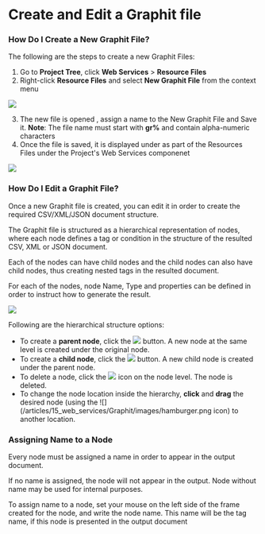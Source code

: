 # Create and Edit a Graphit file

### How Do I Create a New Graphit File?

The following are the steps to create a new Graphit Files:

1. Go to **Project Tree**,  click **Web Services**  > **Resource Files**
2. Right-click **Resource Files** and select **New Graphit File** from the context menu

![](/articles/15_web_services/Graphit/images/01_new_graphit_file.png)

3. The new file is opened , assign a name to the New Graphit File and Save it. **Note**: The file name must start with **gr%** and contain alpha-numeric characters
4. Once the file is saved, it is displayed under as part of the Resources Files under the Project's Web Services componenet

![](/articles/15_web_services/Graphit/images/02_graphit_resource_file.png)



### How Do I Edit a Graphit File?

Once a new Graphit file is created, you can edit it in order to create the required CSV/XML/JSON document structure. 

The Graphit file is structured as a hierarchical representation of nodes, where each node defines a tag or condition in the structure of the resulted CSV, XML or JSON document. 

Each of the nodes can have child nodes and the child nodes can also have child nodes, thus creating nested tags in the resulted document. 

For each of the nodes, node Name, Type and properties can be defined in order to instruct how to generate the result. 

![](/articles/15_web_services/Graphit/images/03_edit_graphit_file.png)

Following are the hierarchical structure options:

- To create a **parent node**, click the ![](/articles/15_web_services/Graphit/images/plus.png)  button. A new node at the same level is created under the original node.
- To create a **child node**, click the ![](/articles/15_web_services/Graphit/images/arrow.png) button. A new child node is created under the parent node.
- To delete a node, click the ![](/articles/15_web_services/Graphit/images/trash_bin.png) icon on the node level. The node is deleted.
- To change the node location inside the hierarchy, **click** and **drag** the desired node (using the ![](/articles/15_web_services/Graphit/images/hamburger.png icon) to another location.

### Assigning Name to a Node

Every node must be assigned a name in order to appear in the output document.

If no name is assigned, the node will not appear in the output. Node without name may be used for internal purposes.

To assign name to a node, set your mouse on the left side of the frame created for the node, and write the node name. This name will be the tag name, if this node is presented in the output document